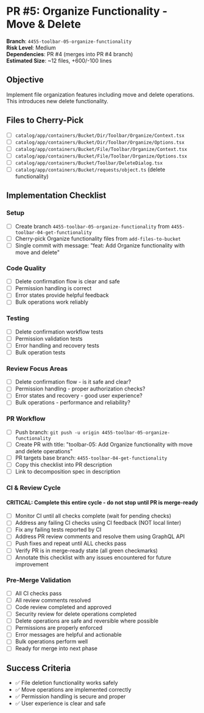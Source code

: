 <!-- markdownlint-disable line-length -->
# PR #5: Organize Functionality - Move & Delete

**Branch**: `4455-toolbar-05-organize-functionality`  
**Risk Level**: Medium  
**Dependencies**: PR #4 (merges into PR #4 branch)  
**Estimated Size**: ~12 files, +600/-100 lines

## Objective

Implement file organization features including move and delete operations. This introduces new delete functionality.

## Files to Cherry-Pick

- [ ] `catalog/app/containers/Bucket/Dir/Toolbar/Organize/Context.tsx`
- [ ] `catalog/app/containers/Bucket/Dir/Toolbar/Organize/Options.tsx`
- [ ] `catalog/app/containers/Bucket/File/Toolbar/Organize/Context.tsx`
- [ ] `catalog/app/containers/Bucket/File/Toolbar/Organize/Options.tsx`
- [ ] `catalog/app/containers/Bucket/Toolbar/DeleteDialog.tsx`
- [ ] `catalog/app/containers/Bucket/requests/object.ts` (delete functionality)

## Implementation Checklist

### Setup

- [ ] Create branch `4455-toolbar-05-organize-functionality` from `4455-toolbar-04-get-functionality`
- [ ] Cherry-pick Organize functionality files from `add-files-to-bucket`
- [ ] Single commit with message: "feat: Add Organize functionality with move and delete"

### Code Quality

- [ ] Delete confirmation flow is clear and safe
- [ ] Permission handling is correct
- [ ] Error states provide helpful feedback
- [ ] Bulk operations work reliably

### Testing

- [ ] Delete confirmation workflow tests
- [ ] Permission validation tests
- [ ] Error handling and recovery tests
- [ ] Bulk operation tests

### Review Focus Areas

- [ ] Delete confirmation flow - is it safe and clear?
- [ ] Permission handling - proper authorization checks?
- [ ] Error states and recovery - good user experience?
- [ ] Bulk operations - performance and reliability?

### PR Workflow

- [ ] Push branch: `git push -u origin 4455-toolbar-05-organize-functionality`
- [ ] Create PR with title: "toolbar-05: Add Organize functionality with move and delete operations"
- [ ] PR targets base branch: `4455-toolbar-04-get-functionality`
- [ ] Copy this checklist into PR description
- [ ] Link to decomposition spec in description

### CI & Review Cycle

#### CRITICAL: Complete this entire cycle - do not stop until PR is merge-ready

- [ ] Monitor CI until all checks complete (wait for pending checks)
- [ ] Address any failing CI checks using CI feedback (NOT local linter)  
- [ ] Fix any failing tests reported by CI
- [ ] Address PR review comments and resolve them using GraphQL API
- [ ] Push fixes and repeat until ALL checks pass
- [ ] Verify PR is in merge-ready state (all green checkmarks)
- [ ] Annotate this checklist with any issues encountered for future improvement

### Pre-Merge Validation

- [ ] All CI checks pass
- [ ] All review comments resolved
- [ ] Code review completed and approved
- [ ] Security review for delete operations completed
- [ ] Delete operations are safe and reversible where possible
- [ ] Permissions are properly enforced
- [ ] Error messages are helpful and actionable
- [ ] Bulk operations perform well
- [ ] Ready for merge into next phase

## Success Criteria

- ✅ File deletion functionality works safely
- ✅ Move operations are implemented correctly
- ✅ Permission handling is secure and proper
- ✅ User experience is clear and safe
